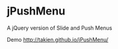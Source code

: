 jPushMenu
=========

A jQuery version of Slide and Push Menus

Demo http://takien.github.io/jPushMenu/
